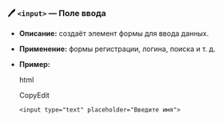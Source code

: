 ### 🖊️ `<input>` — Поле ввода

- **Описание:** создаёт элемент формы для ввода данных.
    
- **Применение:** формы регистрации, логина, поиска и т. д.
    
- **Пример:**
    
    html
    
    CopyEdit
    
    `<input type="text" placeholder="Введите имя">`